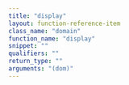 ```yaml
---
title: "display"
layout: function-reference-item
class_name: "domain"
function_name: "display"
snippet: ""
qualifiers: ""
return_type: ""
arguments: "(dom)"
---
```


<pre class="help-text"></pre>